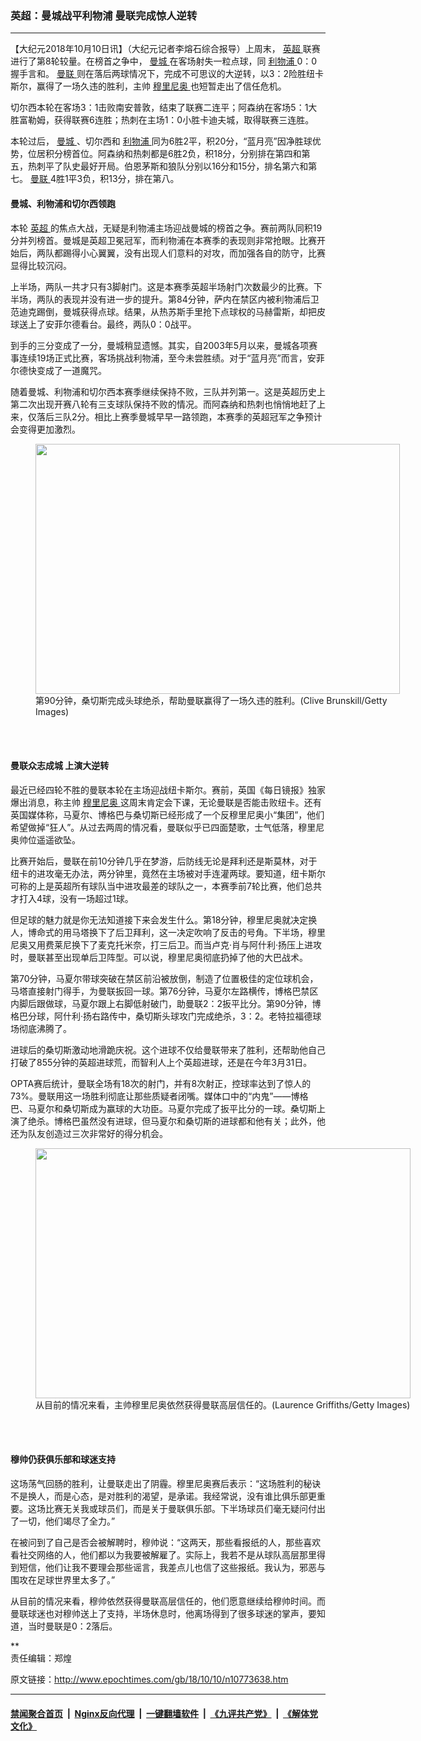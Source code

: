 ### 英超：曼城战平利物浦 曼联完成惊人逆转
------------------------

<p>
 【大纪元2018年10月10日讯】（大纪元记者李熔石综合报导）上周末，
 <a href="http://www.epochtimes.com/gb/tag/%E8%8B%B1%E8%B6%85.html">
  英超
 </a>
 联赛进行了第8轮较量。在榜首之争中，
 <a href="http://www.epochtimes.com/gb/tag/%E6%9B%BC%E5%9F%8E.html">
  曼城
 </a>
 在客场射失一粒点球，同
 <a href="http://www.epochtimes.com/gb/tag/%E5%88%A9%E7%89%A9%E6%B5%A6.html">
  利物浦
 </a>
 0：0握手言和。
 <a href="http://www.epochtimes.com/gb/tag/%E6%9B%BC%E8%81%94.html">
  曼联
 </a>
 则在落后两球情况下，完成不可思议的大逆转，以3：2险胜纽卡斯尔，赢得了一场久违的胜利，主帅
 <a href="http://www.epochtimes.com/gb/tag/%E7%A9%86%E9%87%8C%E5%B0%BC%E5%A5%A5.html">
  穆里尼奥
 </a>
 也短暂走出了信任危机。
</p>
<p>
 切尔西本轮在客场3：1击败南安普敦，结束了联赛二连平；阿森纳在客场5：1大胜富勒姆，获得联赛6连胜；热刺在主场1：0小胜卡迪夫城，取得联赛三连胜。
</p>
<p>
 本轮过后，
 <a href="http://www.epochtimes.com/gb/tag/%E6%9B%BC%E5%9F%8E.html">
  曼城
 </a>
 、切尔西和
 <a href="http://www.epochtimes.com/gb/tag/%E5%88%A9%E7%89%A9%E6%B5%A6.html">
  利物浦
 </a>
 同为6胜2平，积20分，“蓝月亮”因净胜球优势，位居积分榜首位。阿森纳和热刺都是6胜2负，积18分，分别排在第四和第五，热刺平了队史最好开局。伯恩茅斯和狼队分别以16分和15分，排名第六和第七。
 <a href="http://www.epochtimes.com/gb/tag/%E6%9B%BC%E8%81%94.html">
  曼联
 </a>
 4胜1平3负，积13分，排在第八。
</p>
<h4>
 曼城、利物浦和切尔西领跑
</h4>
<p>
 本轮
 <a href="http://www.epochtimes.com/gb/tag/%E8%8B%B1%E8%B6%85.html">
  英超
 </a>
 的焦点大战，无疑是利物浦主场迎战曼城的榜首之争。赛前两队同积19分并列榜首。曼城是英超卫冕冠军，而利物浦在本赛季的表现则非常抢眼。比赛开始后，两队都踢得小心翼翼，没有出现人们意料的对攻，而加强各自的防守，比赛显得比较沉闷。
</p>
<p>
 上半场，两队一共才只有3脚射门。这是本赛季英超半场射门次数最少的比赛。下半场，两队的表现并没有进一步的提升。第84分钟，萨内在禁区内被利物浦后卫范迪克踢倒，曼城获得点球。结果，从热苏斯手里抢下点球权的马赫雷斯，却把皮球送上了安菲尔德看台。最终，两队0：0战平。
</p>
<p>
 到手的三分变成了一分，曼城稍显遗憾。其实，自2003年5月以来，曼城各项赛事连续19场正式比赛，客场挑战利物浦，至今未尝胜绩。对于“蓝月亮”而言，安菲尔德快变成了一道魔咒。
</p>
<p>
 随着曼城、利物浦和切尔西本赛季继续保持不败，三队并列第一。这是英超历史上第二次出现开赛八轮有三支球队保持不败的情况。而阿森纳和热刺也悄悄地赶了上来，仅落后三队2分。相比上赛季曼城早早一路领跑，本赛季的英超冠军之争预计会变得更加激烈。
</p>
<figure class="wp-caption aligncenter" id="attachment_10773653" style="width: 583px">
 <a href="http://i.epochtimes.com/assets/uploads/2018/10/20181010-Chi-Jin-Sanchez-1046648542.jpg">
  <img alt="" class="size-medium_vertical wp-image-10773653" height="400" src="http://i.epochtimes.com/assets/uploads/2018/10/20181010-Chi-Jin-Sanchez-1046648542-583x400.jpg" width="583"/>
 </a>
 <br/><figcaption class="wp-caption-text">
  第90分钟，桑切斯完成头球绝杀，帮助曼联赢得了一场久违的胜利。(Clive Brunskill/Getty Images)
 </figcaption><br/>
</figure><br/>
<h4>
 曼联众志成城 上演大逆转
</h4>
<p>
 最近已经四轮不胜的曼联本轮在主场迎战纽卡斯尔。赛前，英国《每日镜报》独家爆出消息，称主帅
 <a href="http://www.epochtimes.com/gb/tag/%E7%A9%86%E9%87%8C%E5%B0%BC%E5%A5%A5.html">
  穆里尼奥
 </a>
 这周末肯定会下课，无论曼联是否能击败纽卡。还有英国媒体称，马夏尔、博格巴与桑切斯已经形成了一个反穆里尼奥小“集团”，他们希望做掉“狂人”。从过去两周的情况看，曼联似乎已四面楚歌，士气低落，穆里尼奥帅位遥遥欲坠。
</p>
<p>
 比赛开始后，曼联在前10分钟几乎在梦游，后防线无论是拜利还是斯莫林，对于纽卡的进攻毫无办法，两分钟里，竟然在主场被对手连灌两球。要知道，纽卡斯尔可称的上是英超所有球队当中进攻最差的球队之一，本赛季前7轮比赛，他们总共才打入4球，没有一场超过1球。
</p>
<p>
 但足球的魅力就是你无法知道接下来会发生什么。第18分钟，穆里尼奥就决定换人，博命式的用马塔换下了后卫拜利，这一决定吹响了反击的号角。下半场，穆里尼奥又用费莱尼换下了麦克托米奈，打三后卫。而当卢克‧肖与阿什利‧扬压上进攻时，曼联甚至出现单后卫阵型。可以说，穆里尼奥彻底扔掉了他的大巴战术。
</p>
<p>
 第70分钟，马夏尔带球突破在禁区前沿被放倒，制造了位置极佳的定位球机会，马塔直接射门得手，为曼联扳回一球。第76分钟，马夏尔左路横传，博格巴禁区内脚后跟做球，马夏尔跟上右脚低射破门，助曼联2：2扳平比分。第90分钟，博格巴分球，阿什利‧扬右路传中，桑切斯头球攻门完成绝杀，3：2。老特拉福德球场彻底沸腾了。
</p>
<p>
 进球后的桑切斯激动地滑跪庆祝。这个进球不仅给曼联带来了胜利，还帮助他自己打破了855分钟的英超进球荒，而智利人上个英超进球，还是在今年3月31日。
</p>
<p>
 OPTA赛后统计，曼联全场有18次的射门，并有8次射正，控球率达到了惊人的73%。曼联用这一场胜利彻底让那些质疑者闭嘴。媒体口中的“内鬼”——博格巴、马夏尔和桑切斯成为赢球的大功臣。马夏尔完成了扳平比分的一球。桑切斯上演了绝杀。博格巴虽然没有进球，但马夏尔和桑切斯的进球都和他有关；此外，他还为队友创造过三次非常好的得分机会。
</p>
<figure class="wp-caption aligncenter" id="attachment_10773652" style="width: 600px">
 <a href="http://i.epochtimes.com/assets/uploads/2018/10/20181010-Chi-Jin-Mourinho-1046648926.jpg">
  <img alt="" class="size-medium_vertical wp-image-10773652" height="400" src="http://i.epochtimes.com/assets/uploads/2018/10/20181010-Chi-Jin-Mourinho-1046648926-600x400.jpg" width="600"/>
 </a>
 <br/><figcaption class="wp-caption-text">
  从目前的情况来看，主帅穆里尼奥依然获得曼联高层信任的。(Laurence Griffiths/Getty Images)
 </figcaption><br/>
</figure><br/>
<h4>
 穆帅仍获俱乐部和球迷支持
</h4>
<p>
 这场荡气回肠的胜利，让曼联走出了阴霾。穆里尼奥赛后表示：“这场胜利的秘诀不是换人，而是心态，是对胜利的渴望，是承诺。我经常说，没有谁比俱乐部更重要。这场比赛无关我或球员们，而是关于曼联俱乐部。下半场球员们毫无疑问付出了一切，他们竭尽了全力。”
</p>
<p>
 在被问到了自己是否会被解聘时，穆帅说：“这两天，那些看报纸的人，那些喜欢看社交网络的人，他们都以为我要被解雇了。实际上，我若不是从球队高层那里得到短信，他们让我不要理会那些谣言，我差点儿也信了这些报纸。我认为，邪恶与围攻在足球世界里太多了。”
</p>
<p>
 从目前的情况来看，穆帅依然获得曼联高层信任的，他们愿意继续给穆帅时间。而曼联球迷也对穆帅送上了支持，半场休息时，他离场得到了很多球迷的掌声，要知道，当时曼联是0：2落后。
</p>
<p>
 **
 <br/>
 责任编辑：郑煌
</p>

原文链接：http://www.epochtimes.com/gb/18/10/10/n10773638.htm


------------------------
#### [禁闻聚合首页](https://github.com/gfw-breaker/banned-news/blob/master/README.md) &nbsp;|&nbsp; [Nginx反向代理](https://github.com/gfw-breaker/open-proxy/blob/master/README.md) &nbsp;|&nbsp; [一键翻墙软件](https://github.com/gfw-breaker/nogfw/blob/master/README.md) &nbsp;|&nbsp; [《九评共产党》](https://github.com/gfw-breaker/9ping.md/blob/master/README.md#九评之一评共产党是什么) &nbsp;|&nbsp; [《解体党文化》](https://github.com/gfw-breaker/jtdwh.md/blob/master/README.md#绪论)